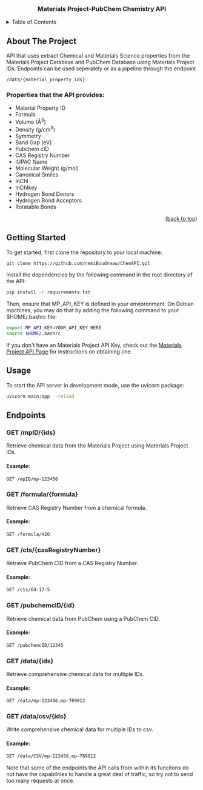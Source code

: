 <br />
<div align="center">

  <h3 align="center">Materials Project-PubChem Chemistry API</h3>

</div>



<!-- TABLE OF CONTENTS -->
<details>
  <summary>Table of Contents</summary>
  <ol>
    <li>
      <a href="#about-the-project">About The Project</a>
    </li>
    <li>
      <a href="#getting-started">Getting Started</a>
    <li><a href="#usage">Usage</a></li>
    <li><a href="#usage">Endpoints</a></li>
  </ol>
</details>



<!-- ABOUT THE PROJECT -->
## About The Project

API that uses extract Chemical and Materials Science properties from the Materials Project Database and PubChem Database using Materials Project IDs. Endpoints can be used seperately or as a pipeline through the endpoint

```text
/data/{material_property_ids}.
```

### Properties that the API provides:

* Material Property ID
* Formula
* Volume (Å<sup>3</sup>)
* Density (g/cm<sup>3</sup>)
* Symmetry
* Band Gap (eV)
* Pubchem cID
* CAS Registry Number
* IUPAC Name
* Molecular Weight (g/mol)
* Canonical Smiles
* InChI
* InChIkey
* Hydrogen Bond Donors
* Hydrogen Bond Acceptors
* Rotatable Bonds

<p align="right">(<a href="#readme-top">back to top</a>)</p>



<!-- GETTING STARTED -->
## Getting Started

To get started, first clone the repository to your local machine: 

```bash
git clone https://github.com/remiBoudreau/ChemAPI.git
```

Install the dependencies by the following command in the root directory of the API:

```bash
pip install -r requirements.txt
```

Then, ensure that MP_API_KEY is defined in your envioronment. On Debian machines, you may do that by adding the following command to your $HOME/.bashrc file:

```bash
export MP_API_KEY=YOUR_API_KEY_HERE
source $HOME/.bashrc
```

If you don't have an Materials Project API Key, check out the [Materials Project API Page](https://next-gen.materialsproject.org/api) for instructions on obtaining one.

## Usage

To start the API server in development mode, use the uvicorn package:

```bash
uvicorn main:app --reload
```

## Endpoints

### GET /mpID/{ids}

Retrieve chemical data from the Materials Project using Materials Project IDs.

#### Example:

```bash
GET /mpID/mp-123456
```

### GET /formula/{formula}

Retrieve CAS Registry Number from a chemical formula.

#### Example:

```bash
GET /formula/H2O
```

### GET /cts/{casRegistryNumber}

Retrieve PubChem CID from a CAS Registry Number.

#### Example:

```bash
GET /cts/64-17-5
```

### GET /pubchemcID/{id}

Retrieve chemical data from PubChem using a PubChem CID.

#### Example:

```bash
GET /pubchemcID/12345
```

### GET /data/{ids}

Retrieve comprehensive chemical data for multiple IDs.

#### Example:

```bash
GET /data/mp-123456,mp-789012
```

### GET /data/csv/{ids}

Write comprehensive chemical data for multiple IDs to csv.

#### Example:

```bash
GET /data/CSV/mp-123456,mp-789012
```

Note that some of the endpoints the API calls from within its funcitons do not have the capabilities to handle a great deal of traffic, so try not to send too many requests at once.
